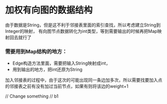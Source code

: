
# 加权有向图的数据结构

由于数据是String，但是这不利于邻接表里面的索引查找，所以考虑建立String到Integer的映射，
有向图节点数据转化为int类型，等到需要输出的时候再把Map映射回去就行了
### 需要用到Map结构的地方：
 - Edge构造方法里面，需要把输入String映射成int，
 - 用到输出的地方，把int还原为String

 加入邻接表的过程中，由于这次的可能出现同一条边加多次，所以需要找要加入点的邻接表之前有没有加过当前节点，如果有则将该边的weight+1



// Change something  // b1